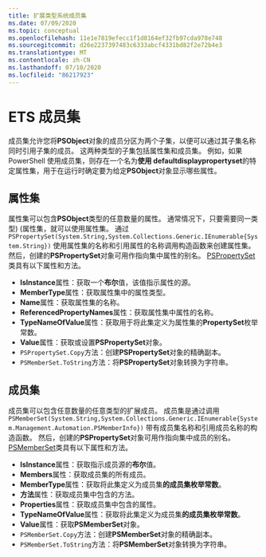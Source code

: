 ```yaml
---
title: 扩展类型系统成员集
ms.date: 07/09/2020
ms.topic: conceptual
ms.openlocfilehash: 11e1e7819efecc1f1d8164ef32fb97cda978e748
ms.sourcegitcommit: d26e2237397483c6333abcf4331bd82f2e72b4e3
ms.translationtype: MT
ms.contentlocale: zh-CN
ms.lasthandoff: 07/10/2020
ms.locfileid: "86217923"
---
```

# <a name="ets-member-sets"></a>ETS 成员集

成员集允许您将**PSObject**对象的成员分区为两个子集，以便可以通过其子集名称同时引用子集的成员。 这两种类型的子集包括属性集和成员集。 例如，如果 PowerShell 使用成员集，则存在一个名为**使用 defaultdisplaypropertyset**的特定属性集，用于在运行时确定要为给定**PSObject**对象显示哪些属性。

## <a name="property-sets"></a>属性集

属性集可以包含**PSObject**类型的任意数量的属性。 通常情况下，只要需要同一类型)  (属性集，就可以使用属性集。 通过 `PSPropertySet(System.String,System.Collections.Generic.IEnumerable{System.String})` 使用属性集的名称和引用属性的名称调用构造函数来创建属性集。 然后，创建的**PSPropertySet**对象可用作指向集中属性的别名。 [PSPropertySet](/dotnet/api/system.management.automation.pspropertyset)类具有以下属性和方法。

- **IsInstance**属性：获取一个**布尔**值，该值指示属性的源。
- **MemberType**属性：获取属性集中的属性类型。
- **Name**属性：获取属性集的名称。
- **ReferencedPropertyNames**属性：获取属性集中属性的名称。
- **TypeNameOfValue**属性：获取用于将此集定义为属性集的**PropertySet**枚举常数。
- **Value**属性：获取或设置**PSPropertySet**对象。
- `PSPropertySet.Copy`方法：创建**PSPropertySet**对象的精确副本。
- `PSMemberSet.ToString`方法：将**PSPropertySet**对象转换为字符串。

## <a name="member-sets"></a>成员集

成员集可以包含任意数量的任意类型的扩展成员。 成员集是通过调用`PSMemberSet(System.String,System.Collections.Generic.IEnumerable{System.Management.Automation.PSMemberInfo})`
带有成员集名称和引用成员名称的构造函数。 然后，创建的**PSPropertySet**对象可用作指向集中成员的别名。 [PSMemberSet](/dotnet/api/system.management.automation.psmemberset)类具有以下属性和方法。

- **IsInstance**属性：获取指示成员源的**布尔**值。
- **Members**属性：获取成员集的所有成员。
- **MemberType**属性：获取将此集定义为成员集**的成员集枚举常数**。
- **方法**属性：获取成员集中包含的方法。
- **Properties**属性：获取成员集中包含的属性。
- **TypeNameOfValue**属性：获取将此集定义为成员集**的成员集枚举常数**。
- **Value**属性：获取**PSMemberSet**对象。
- `PSMemberSet.Copy`方法：创建**PSMemberSet**对象的精确副本。
- `PSMemberSet.ToString`方法：将**PSMemberSet**对象转换为字符串。
